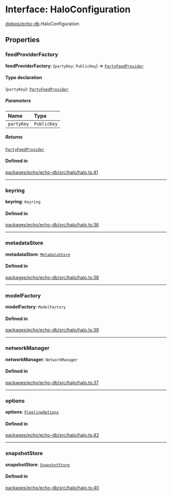 # Interface: HaloConfiguration

[@dxos/echo-db](../modules/dxos_echo_db.md).HaloConfiguration

## Properties

### feedProviderFactory

 **feedProviderFactory**: (`partyKey`: `PublicKey`) => [`PartyFeedProvider`](../classes/dxos_echo_db.PartyFeedProvider.md)

#### Type declaration

(`partyKey`): [`PartyFeedProvider`](../classes/dxos_echo_db.PartyFeedProvider.md)

##### Parameters

| Name | Type |
| :------ | :------ |
| `partyKey` | `PublicKey` |

##### Returns

[`PartyFeedProvider`](../classes/dxos_echo_db.PartyFeedProvider.md)

#### Defined in

[packages/echo/echo-db/src/halo/halo.ts:41](https://github.com/dxos/dxos/blob/db8188dae/packages/echo/echo-db/src/halo/halo.ts#L41)

___

### keyring

 **keyring**: `Keyring`

#### Defined in

[packages/echo/echo-db/src/halo/halo.ts:36](https://github.com/dxos/dxos/blob/db8188dae/packages/echo/echo-db/src/halo/halo.ts#L36)

___

### metadataStore

 **metadataStore**: [`MetadataStore`](../classes/dxos_echo_db.MetadataStore.md)

#### Defined in

[packages/echo/echo-db/src/halo/halo.ts:38](https://github.com/dxos/dxos/blob/db8188dae/packages/echo/echo-db/src/halo/halo.ts#L38)

___

### modelFactory

 **modelFactory**: `ModelFactory`

#### Defined in

[packages/echo/echo-db/src/halo/halo.ts:39](https://github.com/dxos/dxos/blob/db8188dae/packages/echo/echo-db/src/halo/halo.ts#L39)

___

### networkManager

 **networkManager**: `NetworkManager`

#### Defined in

[packages/echo/echo-db/src/halo/halo.ts:37](https://github.com/dxos/dxos/blob/db8188dae/packages/echo/echo-db/src/halo/halo.ts#L37)

___

### options

 **options**: [`PipelineOptions`](dxos_echo_db.PipelineOptions.md)

#### Defined in

[packages/echo/echo-db/src/halo/halo.ts:42](https://github.com/dxos/dxos/blob/db8188dae/packages/echo/echo-db/src/halo/halo.ts#L42)

___

### snapshotStore

 **snapshotStore**: [`SnapshotStore`](../classes/dxos_echo_db.SnapshotStore.md)

#### Defined in

[packages/echo/echo-db/src/halo/halo.ts:40](https://github.com/dxos/dxos/blob/db8188dae/packages/echo/echo-db/src/halo/halo.ts#L40)
